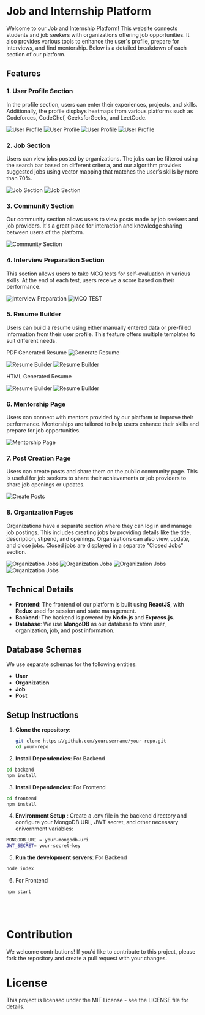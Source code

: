 # Job and Internship Platform

Welcome to our Job and Internship Platform! This website connects students and job seekers with organizations offering job opportunities. It also provides various tools to enhance the user's profile, prepare for interviews, and find mentorship. Below is a detailed breakdown of each section of our platform.

## Features

### 1. User Profile Section

In the profile section, users can enter their experiences, projects, and skills. Additionally, the profile displays heatmaps from various platforms such as Codeforces, CodeChef, GeeksforGeeks, and LeetCode.

![User Profile](./website%20photos//JobSeekerLogin.png)
![User Profile](./website%20photos//UserProfile.png)
![User Profile](./website%20photos//UserProfile2.png)
![User Profile](./website%20photos//UserProfile4.png)


### 2. Job Section

Users can view jobs posted by organizations. The jobs can be filtered using the search bar based on different criteria, and our algorithm provides suggested jobs using vector mapping that matches the user’s skills by more than 70%.

![Job Section](./website%20photos/Jobs.png)
![Job Section](./website%20photos//Jobs2.png)


### 3. Community Section

Our community section allows users to view posts made by job seekers and job providers. It's a great place for interaction and knowledge sharing between users of the platform.

![Community Section](./website%20photos//Community.png)


### 4. Interview Preparation Section

This section allows users to take MCQ tests for self-evaluation in various skills. At the end of each test, users receive a score based on their performance.

![Interview Preparation](./website%20photos/InterviewPrep.png)
![MCQ TEST](./website%20photos/McqTest.png)

### 5. Resume Builder

Users can build a resume using either manually entered data or pre-filled information from their user profile. This feature offers multiple templates to suit different needs.

PDF Generated Resume 
![Generate Resume](./website%20photos/Resume.png)

![Resume Builder](./website%20photos/ResumeBuilder.png)
![Resume Builder](./website%20photos/ResumeBuilder2.png)

HTML Generated Resume 

![Resume Builder](./website%20photos/ResumeBuilder3.png)
![Resume Builder](./website%20photos/ResumeBuilder4.png)


### 6. Mentorship Page

Users can connect with mentors provided by our platform to improve their performance. Mentorships are tailored to help users enhance their skills and prepare for job opportunities.



![Mentorship Page](./website%20photos/Mentorship.png)

### 7. Post Creation Page

Users can create posts and share them on the public community page. This is useful for job seekers to share their achievements or job providers to share job openings or updates.

![Create Posts](./website%20photos/CreatePost.png)


### 8. Organization Pages

Organizations have a separate section where they can log in and manage job postings. This includes creating jobs by providing details like the title, description, stipend, and openings. Organizations can also view, update, and close jobs. Closed jobs are displayed in a separate "Closed Jobs" section.

![Organization Jobs](./website%20photos/OrganizationLogin.png)
![Organization Jobs](./website%20photos/OrganizationSignup.png)
![Organization Jobs](./website%20photos/OrganizationProfile.png)
![Organization Jobs](./website%20photos/OrganizationProfile2.png)

## Technical Details

- **Frontend**: The frontend of our platform is built using **ReactJS**, with **Redux** used for session and state management.
- **Backend**: The backend is powered by **Node.js** and **Express.js**.
- **Database**: We use **MongoDB** as our database to store user, organization, job, and post information.

## Database Schemas

We use separate schemas for the following entities:
- **User**
- **Organization**
- **Job**
- **Post**

## Setup Instructions

1. **Clone the repository**:
   ```bash
   git clone https://github.com/yourusername/your-repo.git
   cd your-repo
   ```

2. **Install Dependencies**: For Backend
  ```bash
  cd backend
  npm install
  ```

3. **Install Dependencies**: For Frontend
  ```bash
  cd frontend
  npm install
  ```

4. **Environment Setup** : Create a .env file in the backend directory and configure your MongoDB URL, JWT secret, and other necessary enivornment variables:
  ```bash
  MONGODB_URI = your-mongodb-uri
  JWT_SECRET= your-secret-key
  ```

5. **Run the development servers**: For Backend
  ```bash
  node index
  ```

6. For Frontend
  ```bash
  npm start
  ```
<br/>
<br/>

# Contribution

We welcome contributions! If you'd like to contribute to this project, please fork the repository and create a pull request with your changes.

# License
This project is licensed under the MIT License - see the LICENSE file for details.




